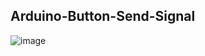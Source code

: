 ## Arduino-Button-Send-Signal
![image](https://github.com/user-attachments/assets/811c278d-93e1-401d-9315-c6b227d0a63a)
